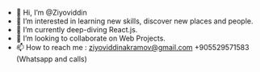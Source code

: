 - 👋 Hi, I’m @Ziyoviddin
- 👀 I’m interested in learning new skills, discover new places and people.  
- 🌱 I’m currently deep-diving React.js.
- 💞️ I’m looking to collaborate on Web Projects. 
- 📫 How to reach me : ziyoviddinakramov@gmail.com  +905529571583 (Whatsapp and calls)

<!---
Ziyoviddin/Ziyoviddin is a ✨ special ✨ repository because its `README.md` (this file) appears on your GitHub profile.
You can click the Preview link to take a look at your changes.
--->
